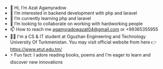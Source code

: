 - 👋 Hi, I’m Azat Agamyradow
- 👀 I’m interested in backend development with php and laravel
- 🌱 I’m currently learning php and laravel
- 💞️ I’m looking to collaborate on working with hardworking people
- 📫 How to reach me agamyradowazat04@gmail.com or +99365355955
- 👨‍🎓 I'm a CS & IT student at Oguzhan Engineering and Technology University Of Turkmenistan. You may visit official website from here 👉 https://www.etut.edu.tm/
- ⚡ Fun fact: I adore reading books, poems and I'm eager to learn and discover new innovations

<!---
azathub/azathub is a ✨ special ✨ repository because its `README.md` (this file) appears on your GitHub profile.
You can click the Preview link to take a look at your changes.
--->
